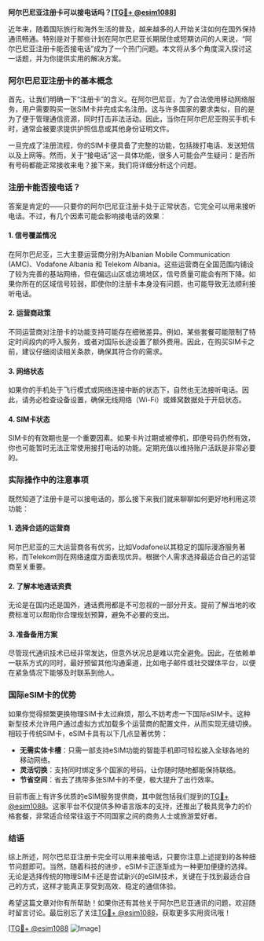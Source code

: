**阿尔巴尼亚注册卡可以接电话吗？[[TG💪+ @esim1088](https://t.me/s/esim1088)]**

近年来，随着国际旅行和海外生活的普及，越来越多的人开始关注如何在国外保持通讯畅通。特别是对于那些计划在阿尔巴尼亚长期居住或短期访问的人来说，“阿尔巴尼亚注册卡能否接电话”成为了一个热门问题。本文将从多个角度深入探讨这一话题，并为你提供实用的解决方案。

### 阿尔巴尼亚注册卡的基本概念

首先，让我们明确一下“注册卡”的含义。在阿尔巴尼亚，为了合法使用移动网络服务，用户需要购买一张SIM卡并完成实名注册。这与许多国家的要求类似，目的是为了便于管理通信资源，同时打击非法活动。因此，当你在阿尔巴尼亚购买手机卡时，通常会被要求提供护照信息或其他身份证明文件。

一旦完成了注册流程，你的SIM卡便具备了完整的功能，包括拨打电话、发送短信以及上网等。然而，关于“接电话”这一具体功能，很多人可能会产生疑问：是否所有号码都能正常接收来电？接下来，我们将详细分析这个问题。

### 注册卡能否接电话？

答案是肯定的——只要你的阿尔巴尼亚注册卡处于正常状态，它完全可以用来接听电话。不过，有几个因素可能会影响接电话的效果：

#### 1. **信号覆盖情况**
   在阿尔巴尼亚，三大主要运营商分别为Albanian Mobile Communication (AMC)、Vodafone Albania 和 Telekom Albania。这些运营商在全国范围内铺设了较为完善的基站网络，但在偏远山区或边境地区，信号质量可能会有所下降。如果你所在的区域信号较弱，即使你的注册卡本身没有问题，也可能导致无法顺利接听电话。

#### 2. **运营商政策**
   不同运营商对注册卡的功能支持可能存在细微差异。例如，某些套餐可能限制了特定时间段内的呼入服务，或者对国际长途设置了额外费用。因此，在购买SIM卡之前，建议仔细阅读相关条款，确保其符合你的需求。

#### 3. **网络状态**
   如果你的手机处于飞行模式或网络连接中断的状态下，自然也无法接听电话。因此，请务必检查设备设置，确保无线网络（Wi-Fi）或蜂窝数据处于开启状态。

#### 4. **SIM卡状态**
   SIM卡的有效期也是一个重要因素。如果卡片过期或被停机，即便号码仍然有效，你也可能暂时无法正常使用接打电话的功能。定期充值以维持账户活跃是非常必要的。

### 实际操作中的注意事项

既然知道了注册卡是可以接电话的，那么接下来我们就来聊聊如何更好地利用这项功能：

#### 1. **选择合适的运营商**
   阿尔巴尼亚的三大运营商各有优劣，比如Vodafone以其稳定的国际漫游服务著称，而Telekom则在网络速度方面表现优异。根据个人需求选择最适合自己的运营商至关重要。

#### 2. **了解本地通话资费**
   无论是在国内还是国外，通话费用都是不可忽视的一部分开支。提前了解当地的收费标准可以帮助你合理规划预算，避免不必要的支出。

#### 3. **准备备用方案**
   尽管现代通讯技术已经非常发达，但意外状况总是难以完全避免。因此，在依赖单一联系方式的同时，最好预留其他沟通渠道，比如电子邮件或社交媒体平台，以便在紧急情况下能够及时联系到他人。

### 国际eSIM卡的优势

如果你觉得频繁更换物理SIM卡太过麻烦，那么不妨考虑一下国际eSIM卡。这种新型技术允许用户通过虚拟方式加载多个运营商的配置文件，从而实现无缝切换。相较于传统SIM卡，eSIM卡具有以下几点显著优势：

- **无需实体卡槽**：只需一部支持eSIM功能的智能手机即可轻松接入全球各地的移动网络。
- **灵活切换**：支持同时绑定多个国家的号码，让你随时随地都能保持联络。
- **节省空间**：省去了携带多张SIM卡的不便，极大提升了出行效率。

目前市面上有许多优质的eSIM服务提供商，其中就包括我们提到的[TG💪+ @esim1088](https://t.me/s/esim1088)。这家平台不仅提供多种语言版本的支持，还推出了极具竞争力的价格套餐，非常适合经常往返于不同国家之间的商务人士或旅游爱好者。

### 结语

综上所述，阿尔巴尼亚注册卡完全可以用来接电话，只要你注意上述提到的各种细节问题即可。当然，随着科技的进步，eSIM卡正逐渐成为一种更加便捷的选择。无论是选择传统的物理SIM卡还是尝试新兴的eSIM技术，关键在于找到最适合自己的方式，这样才能真正享受到高效、稳定的通信体验。

希望这篇文章对你有所帮助！如果你还有其他关于阿尔巴尼亚通讯的问题，欢迎随时留言讨论。最后别忘了关注[TG💪+ @esim1088](https://t.me/s/esim1088)，获取更多实用资讯哦！

[[TG💪+ @esim1088](https://t.me/s/esim1088) ![Image](https://i.postimg.cc/4NQfJmqS/Snipaste-2025-05-13-00-14-12.png)]